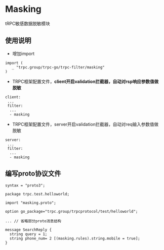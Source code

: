 # Masking
tRPC敏感数据脱敏模块



## 使用说明

 - 增加import

````
import (
   _ "trpc.group/trpc-go/trpc-filter/masking"
)
````

 - TRPC框架配置文件，**client开启validation拦截器，自动对rsp响应参数值做脱敏**

````
client:
 ...
 filter:
  ...
  - masking 
````

 - TRPC框架配置文件，server开启validation拦截器，自动对req输入参数值做脱敏

````
server:
 ...
 filter:
  ...
  - masking 
````



## 编写proto协议文件

```
syntax = "proto3";

package trpc.test.helloworld;

import "masking.proto";

option go_package="trpc.group/trpcprotocol/test/helloworld";

... // 省略部分proto消息结构

message SearchReply {
  string query = 1;
  string phone_num= 2 [(masking.rules).string.mobile = true];
}
```